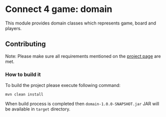 # Connect 4 game: domain

This module provides domain classes which represents game, board and players.

## Contributing

Note: Please make sure all requirements mentioned on the [project page](../README.md) are met.

### How to build it

To build the project please execute following command:

```
mvn clean install
```

When build process is completed then `domain-1.0.0-SNAPSHOT.jar` JAR will be available in `target` directory.
